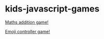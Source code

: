 # kids-javascript-games

[Maths addition game!](https://sameeryoussef.github.io/maths.html)

[Emoji controller game!](https://sameeryoussef.github.io/emoji-controller.html)